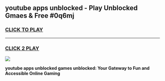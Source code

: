 
## youtube apps unblocked - Play Unblocked Gmaes & Free #0q6mj
<h3>
<a href="https://news.freeplayer.one?title=youtube_apps_unblocked&ref=03M">CLICK TO PLAY</a></h3>
<hr>

<h3>
<a href="https://news.freeplayer.one?title=youtube_apps_unblocked&ref=03M">CLICK 2 PLAY</a>
  
</h3>

<a href="https://news.freeplayer.one?title=youtube_apps_unblocked&ref=03M"><img src="https://clearcache.store/games.png"></a>


**youtube apps unblocked games unblocked: Your Gateway to Fun and Accessible Online Gaming**
